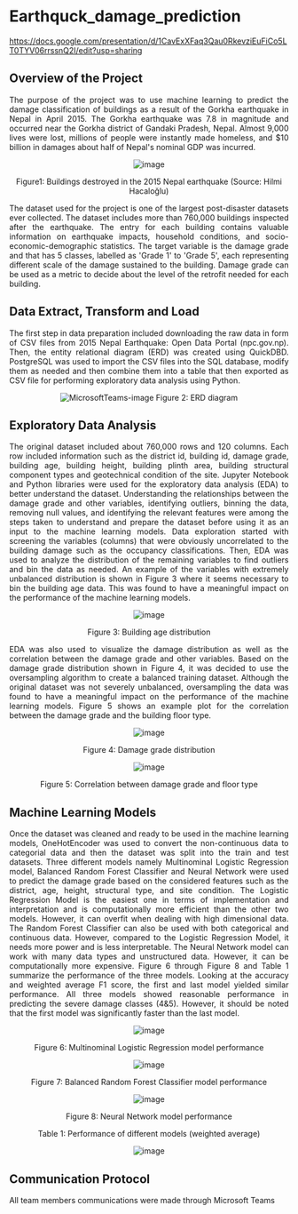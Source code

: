 # Earthquck_damage_prediction
https://docs.google.com/presentation/d/1CavExXFaq3Qau0RkevziEuFiCo5LT0TYV06rrssnQ2I/edit?usp=sharing
## Overview of the Project
<div align="justify">
The purpose of the project was to use machine learning to predict the damage classification of buildings as a result of the Gorkha earthquake in Nepal in April 2015. The Gorkha earthquake was 7.8 in magnitude and occurred near the Gorkha district of Gandaki Pradesh, Nepal. Almost 9,000 lives were lost, millions of people were instantly made homeless, and $10 billion in damages about half of Nepal's nominal GDP was incurred.


<div align="center">

![image](https://user-images.githubusercontent.com/103223944/188395209-6972ab81-017b-4f8a-8456-df3e2f2ab7c0.png)

Figure1: Buildings destroyed in the 2015 Nepal earthquake (Source: Hilmi Hacaloğlu)

<div align="justify">

The dataset used for the project is one of the largest post-disaster datasets ever collected. The dataset includes more than 760,000 buildings inspected after the earthquake. The entry for each building contains valuable information on earthquake impacts, household conditions, and socio-economic-demographic statistics. The target variable is the damage grade and that has 5 classes, labelled as 'Grade 1' to 'Grade 5', each representing different scale of the damage sustained to the building. Damage grade can be used as a metric to decide about the level of the retrofit needed for each building.

## Data Extract, Transform and Load 
The first step in data preparation included downloading the raw data in form of CSV files from 2015 Nepal Earthquake: Open Data Portal (npc.gov.np). Then, 
the entity relational diagram (ERD) was created using QuickDBD. PostgreSQL was used to import the CSV files into the SQL database, modify them as needed and then combine them into a table that then exported as CSV file for performing exploratory data analysis using Python. 

<div align="center">

![MicrosoftTeams-image](https://user-images.githubusercontent.com/103223944/189574304-eb81447a-482c-4aee-ad00-421908122af6.png)
Figure 2: ERD diagram

<div align="justify">

## Exploratory Data Analysis
The original dataset included about 760,000 rows and 120 columns. Each row included information such as the district id, building id, damage grade, building age, building height, building plinth area, building structural component types and geotechnical condition of the site. 
Jupyter Notebook and Python libraries were used for the exploratory data analysis (EDA) to better understand the dataset. Understanding the relationships between the damage grade and other variables, identifying outliers, binning the data, removing null values, and identifying the relevant features were among the steps taken to understand and prepare the dataset before using it as an input to the machine learning models. 
Data exploration started with screening the variables (columns) that were obviously uncorrelated to the building damage such as the occupancy classifications. Then, EDA was used to analyze the distribution of the remaining variables to find outliers and bin the data as needed. An example of the variables with extremely unbalanced distribution is shown in Figure 3 where it seems necessary to bin the building age data. This was found to have a meaningful impact on the performance of the machine learning models. 

<div align="center">

![image](https://user-images.githubusercontent.com/103223944/188395949-6aae54b1-ef5f-453d-a30c-d2515589b8f7.png)

Figure 3: Building age distribution 

<div align="justify">
  
EDA was also used to visualize the damage distribution as well as the correlation between the damage grade and other variables. Based on the damage grade distribution shown in Figure 4, it was decided to use the oversampling algorithm to create a balanced training dataset. Although the original dataset was not severely unbalanced, oversampling the data was found to have a meaningful impact on the performance of the machine learning models. Figure 5 shows an example plot for the correlation between the damage grade and the building floor type.   
  
<div align="center">

![image](https://user-images.githubusercontent.com/103223944/188397741-4860dc84-79af-4b94-bd6f-7871c263d923.png)

Figure 4: Damage grade distribution   
  
![image](https://user-images.githubusercontent.com/103223944/188396298-890a9fa6-15be-43a8-86ad-b015e14d9f67.png)

Figure 5: Correlation between damage grade and floor type  

<div align="justify">

## Machine Learning Models
Once the dataset was cleaned and ready to be used in the machine learning models, OneHotEncoder was used to convert the non-continuous data to categorial data and then the dataset was split into the train and test datasets. Three different models namely Multinominal Logistic Regression model, Balanced Random Forest Classifier and Neural Network were used to predict the damage grade based on the considered features such as the district, age, height, structural type, and site condition. The Logistic Regression Model is the easiest one in terms of implementation and interpretation and is computationally more efficient than the other two models. However, it can overfit when dealing with high dimensional data. The Random Forest Classifier can also be used with both categorical and continuous data. However, compared to the Logistic Regression Model, it needs more power and is less interpretable. The Neural Network model can work with many data types and unstructured data. However, it can be computationally more expensive.
Figure 6 through Figure 8 and Table 1 summarize the performance of the three models.  Looking at the accuracy and weighted average F1 score, the first and last model yielded similar performance. All three models showed reasonable performance in predicting the severe damage classes (4&5). However, it should be noted that the first model was significantly faster than the last model. 

<div align="center">
  
![image](https://user-images.githubusercontent.com/103223944/188396709-319554d9-7b7d-4eb9-af5f-54adcf37ee25.png)
 
Figure 6: Multinominal Logistic Regression model performance

![image](https://user-images.githubusercontent.com/103223944/188396735-b357ad89-992b-4395-88a6-488ca264f7a8.png)
 
Figure 7: Balanced Random Forest Classifier model performance

![image](https://user-images.githubusercontent.com/103223944/188494670-a5796e97-25e1-4021-beb9-acf314c8f0b4.png)
  
Figure 8: Neural Network model performance

Table 1: Performance of different models (weighted average)

![image](https://user-images.githubusercontent.com/103223944/189569401-e6319b46-d0cb-4f5a-9a0e-c32f22c2b1f4.png)

<div align="justify">
   
## Communication Protocol
All team members communications were made through Microsoft Teams

